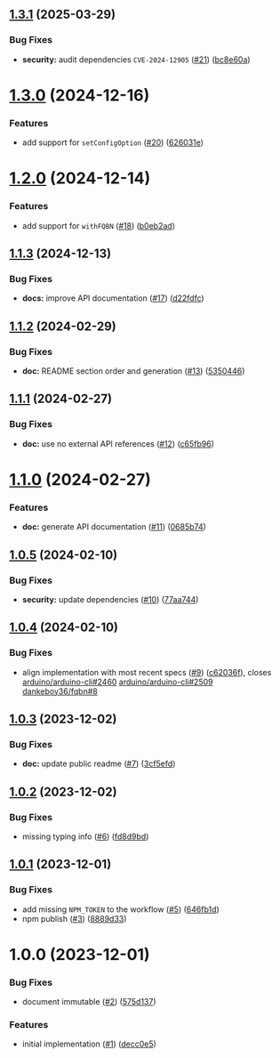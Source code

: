 ## [1.3.1](https://github.com/dankeboy36/fqbn/compare/1.3.0...1.3.1) (2025-03-29)


### Bug Fixes

* **security:** audit dependencies `CVE-2024-12905` ([#21](https://github.com/dankeboy36/fqbn/issues/21)) ([bc8e60a](https://github.com/dankeboy36/fqbn/commit/bc8e60a3f36c05fb8a883854dfc52346be52c0c0))

# [1.3.0](https://github.com/dankeboy36/fqbn/compare/1.2.0...1.3.0) (2024-12-16)


### Features

* add support for `setConfigOption` ([#20](https://github.com/dankeboy36/fqbn/issues/20)) ([626031e](https://github.com/dankeboy36/fqbn/commit/626031e66ef526238f04a69cb5c97050bfc43b39))

# [1.2.0](https://github.com/dankeboy36/fqbn/compare/1.1.3...1.2.0) (2024-12-14)


### Features

* add support for `withFQBN` ([#18](https://github.com/dankeboy36/fqbn/issues/18)) ([b0eb2ad](https://github.com/dankeboy36/fqbn/commit/b0eb2ad3c395c5b4456e255006a5f46408c61a02))

## [1.1.3](https://github.com/dankeboy36/fqbn/compare/1.1.2...1.1.3) (2024-12-13)


### Bug Fixes

* **docs:** improve API documentation ([#17](https://github.com/dankeboy36/fqbn/issues/17)) ([d22fdfc](https://github.com/dankeboy36/fqbn/commit/d22fdfcdf056dfdc4bc1a64854b1444c6ba04d8c))

## [1.1.2](https://github.com/dankeboy36/fqbn/compare/1.1.1...1.1.2) (2024-02-29)


### Bug Fixes

* **doc:** README section order and generation ([#13](https://github.com/dankeboy36/fqbn/issues/13)) ([5350446](https://github.com/dankeboy36/fqbn/commit/53504462066893adc384df494df9b5995d2414ef))

## [1.1.1](https://github.com/dankeboy36/fqbn/compare/1.1.0...1.1.1) (2024-02-27)


### Bug Fixes

* **doc:** use no external API references ([#12](https://github.com/dankeboy36/fqbn/issues/12)) ([c65fb96](https://github.com/dankeboy36/fqbn/commit/c65fb96509c84561c5c810a8ced613ef4c70f593))

# [1.1.0](https://github.com/dankeboy36/fqbn/compare/1.0.5...1.1.0) (2024-02-27)


### Features

* **doc:** generate API documentation ([#11](https://github.com/dankeboy36/fqbn/issues/11)) ([0685b74](https://github.com/dankeboy36/fqbn/commit/0685b74d1dac6cb6c3cb7e0fc18a61e7985272fe))

## [1.0.5](https://github.com/dankeboy36/fqbn/compare/1.0.4...1.0.5) (2024-02-10)


### Bug Fixes

* **security:** update dependencies ([#10](https://github.com/dankeboy36/fqbn/issues/10)) ([77aa744](https://github.com/dankeboy36/fqbn/commit/77aa7448071a86419426291763ac647de48e6058))

## [1.0.4](https://github.com/dankeboy36/fqbn/compare/1.0.3...1.0.4) (2024-02-10)


### Bug Fixes

* align implementation with most recent specs ([#9](https://github.com/dankeboy36/fqbn/issues/9)) ([c62036f](https://github.com/dankeboy36/fqbn/commit/c62036f3b27dafde2b51cd5216a49550ab91bc44)), closes [arduino/arduino-cli#2460](https://github.com/arduino/arduino-cli/issues/2460) [arduino/arduino-cli#2509](https://github.com/arduino/arduino-cli/issues/2509) [dankeboy36/fqbn#8](https://github.com/dankeboy36/fqbn/issues/8)

## [1.0.3](https://github.com/dankeboy36/fqbn/compare/1.0.2...1.0.3) (2023-12-02)


### Bug Fixes

* **doc:** update public readme ([#7](https://github.com/dankeboy36/fqbn/issues/7)) ([3cf5efd](https://github.com/dankeboy36/fqbn/commit/3cf5efd23825f2ff073b7a394ce4349bb9234b90))

## [1.0.2](https://github.com/dankeboy36/fqbn/compare/1.0.1...1.0.2) (2023-12-02)


### Bug Fixes

* missing typing info ([#6](https://github.com/dankeboy36/fqbn/issues/6)) ([fd8d9bd](https://github.com/dankeboy36/fqbn/commit/fd8d9bdc495ae824f72fc4b1ebeb4284b091d6a1))

## [1.0.1](https://github.com/dankeboy36/fqbn/compare/1.0.0...1.0.1) (2023-12-01)


### Bug Fixes

* add missing `NPM_TOKEN` to the workflow ([#5](https://github.com/dankeboy36/fqbn/issues/5)) ([646fb1d](https://github.com/dankeboy36/fqbn/commit/646fb1d9881217768fde265c2a09948df2726484))
* npm publish ([#3](https://github.com/dankeboy36/fqbn/issues/3)) ([8889d33](https://github.com/dankeboy36/fqbn/commit/8889d3364c4a128eaebc82f78a3a5dbe2abf609b))

# 1.0.0 (2023-12-01)


### Bug Fixes

* document immutable ([#2](https://github.com/dankeboy36/fqbn/issues/2)) ([575d137](https://github.com/dankeboy36/fqbn/commit/575d13765dbcc84a0d7c3d711d56b19573af950c))


### Features

* initial implementation ([#1](https://github.com/dankeboy36/fqbn/issues/1)) ([decc0e5](https://github.com/dankeboy36/fqbn/commit/decc0e5db881ec0fbbc8a3e68e4cfb019006e5a4))
